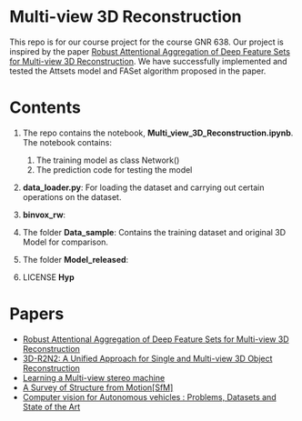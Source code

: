 # Multi-view 3D Reconstruction
This repo is for our course project for the course GNR 638. Our project is inspired by the paper [Robust Attentional Aggregation of Deep Feature Sets for Multi-view 3D Reconstruction](https://arxiv.org/abs/1808.00758). We have successfully implemented and tested the Attsets model and FASet algorithm proposed in the paper.

# Contents
1. The repo contains the notebook, **Multi_view_3D_Reconstruction.ipynb**. The notebook contains:
    1. The training model as class Network()
    2. The prediction code for testing the model

2. **data_loader.py**: For loading the dataset and carrying out certain operations on the dataset.
3. **binvox_rw**: 
4. The folder **Data_sample**: Contains the training dataset and original 3D Model for comparison.
5. The folder **Model_released**: 
6. LICENSE **Hyp**

# Papers
* [Robust Attentional Aggregation of Deep Feature Sets for Multi-view 3D Reconstruction](https://arxiv.org/abs/1808.00758)
* [3D-R2N2: A Unified Approach for Single and Multi-view 3D Object Reconstruction](https://arxiv.org/abs/1604.00449)
* [Learning a Multi-view stereo machine](https://arxiv.org/abs/1708.05375)
* [A Survey of Structure from Motion[SfM]](https://arxiv.org/abs/1701.08493)
* [Computer vision for Autonomous vehicles : Problems, Datasets and State of the Art](https://arxiv.org/abs/1704.05519)
